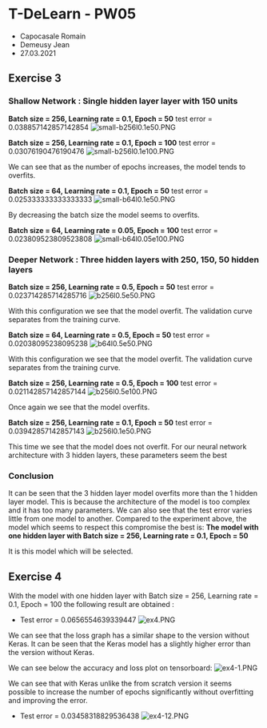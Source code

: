 # T-DeLearn - PW05
* Capocasale Romain
* Demeusy Jean
* 27.03.2021

## Exercise 3
### Shallow Network : Single hidden layer layer with 150 units
**Batch size = 256, Learning rate = 0.1, Epoch = 50**
test error = 0.038857142857142854
![small-b256l0.1e50.PNG](small-b256l0.1e50.PNG)

**Batch size = 256, Learning rate = 0.1, Epoch = 100**
test error = 0.03076190476190476
![small-b256l0.1e100.PNG](small-b256l0.1e100.PNG)

We can see that as the number of epochs increases, the model tends to overfits.

**Batch size = 64, Learning rate = 0.1, Epoch = 50**
test error = 0.025333333333333333
![small-b64l0.1e50.PNG](small-b64l0.1e50.PNG)

By decreasing the batch size the model seems to overfits.

**Batch size = 64, Learning rate = 0.05, Epoch = 100**
test error = 0.023809523809523808
![small-b64l0.05e100.PNG](small-b64l0.05e100.PNG)

### Deeper Network : Three hidden layers with 250, 150, 50 hidden layers
**Batch size = 256, Learning rate = 0.5, Epoch = 50**
test error = 0.023714285714285716
![b256l0.5e50.PNG](b256l0.5e50.PNG)

With this configuration we see that the model overfit. The validation curve separates from the training curve.

**Batch size = 64, Learning rate = 0.5, Epoch = 50**
test error = 0.02038095238095238
![b64l0.5e50.PNG](b64l0.5e50.PNG)

With this configuration we see that the model overfit. The validation curve separates from the training curve.

**Batch size = 256, Learning rate = 0.5, Epoch = 100**
test error = 0.021142857142857144
![b256l0.5e100.PNG](b256l0.5e100.PNG)

Once again we see that the model overfits.

**Batch size = 256, Learning rate = 0.1, Epoch = 50**
test error = 0.03942857142857143
![b256l0.1e50.PNG](b256l0.1e50.PNG)

This time we see that the model does not overfit. For our neural network architecture with 3 hidden layers, these parameters seem the best

### Conclusion
It can be seen that the 3 hidden layer model overfits more than the 1 hidden layer model. This is because the architecture of the model is too complex and it has too many parameters. We can also see that the test error varies little from one model to another. Compared to the experiment above, the model which seems to respect this compromise the best is: **The model with one hidden layer with Batch size = 256, Learning rate = 0.1, Epoch = 50**

It is this model which will be selected.

## Exercise 4
With the model with one hidden layer with Batch size = 256, Learning rate = 0.1, Epoch = 100 the following result are obtained : 
* Test error = 0.0656554639339447 
![ex4.PNG](ex4.PNG)

We can see that the loss graph has a similar shape to the version without Keras. It can be seen that the Keras model has a slightly higher error than the version without Keras.

We can see below the accuracy and loss plot on tensorboard:
![ex4-1.PNG](ex4-1.PNG)

We can see that with Keras unlike the from scratch version it seems possible to increase the number of epochs significantly without overfitting and improving the error.
* Test error = 0.03458318829536438 
![ex4-12.PNG](ex4-2.PNG)